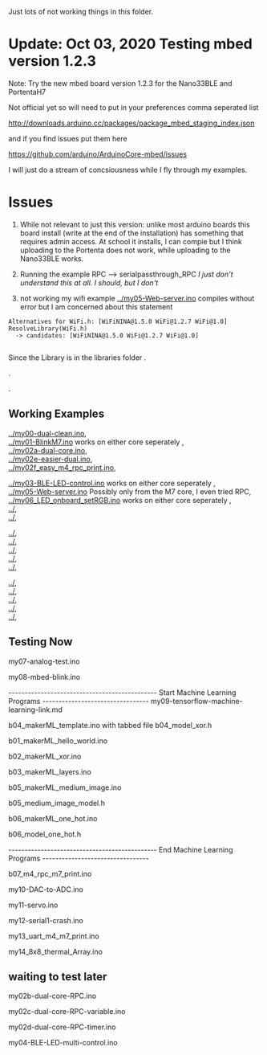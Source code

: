 Just lots of not working things in this folder.

# Update: Oct 03, 2020 Testing mbed version 1.2.3


Note: Try the new mbed board version 1.2.3 for the Nano33BLE and PortentaH7

Not official yet so will need to put in your preferences comma seperated list 

http://downloads.arduino.cc/packages/package_mbed_staging_index.json

and if you find issues put them here

https://github.com/arduino/ArduinoCore-mbed/issues


I will just do a stream of concsiousness while I fly through my examples.

# Issues

1. While not relevant to just this version: unlike most arduino boards this board install (write at the end of the installation) has something that requires admin access. At school it installs, I can compie but I think uploading to the Portenta does not work, while uploading to the Nano33BLE works.

2. Running the example RPC --> serialpassthrough_RPC     *I just don't understand this at all. I should, but I don't*

3. not working my wifi example [../my05-Web-server.ino](../my05-Web-server.ino)
compiles without error but I am concerned about this statement

```
Alternatives for WiFi.h: [WiFiNINA@1.5.0 WiFi@1.2.7 WiFi@1.0]
ResolveLibrary(WiFi.h)
  -> candidates: [WiFiNINA@1.5.0 WiFi@1.2.7 WiFi@1.0]


```

Since the Library is in the libraries folder
.


.



.






## Working Examples
[../my00-dual-clean.ino](../my00-dual-clean.ino),  
[../my01-BlinkM7.ino](../my01-BlinkM7.ino) works on either core seperately ,  
[../my02a-dual-core.ino](../my02a-dual-core.ino),  
[../my02e-easier-dual.ino](../my02e-easier-dual.ino),  
[../my02f_easy_m4_rpc_print.ino](../my02f_easy_m4_rpc_print.ino),   


[../my03-BLE-LED-control.ino](../my03-BLE-LED-control.ino)  works on either core seperately ,  
[../my05-Web-server.ino](../my05-Web-server.ino) Possibly only from the M7 core, I even tried RPC,  
[../my06_LED_onboard_setRGB.ino](../my06_LED_onboard_setRGB.ino) works on either core seperately ,   
[../](../),   
[../](../), 


[../](../),   
[../](../),   
[../](../),   
[../](../),   
[../](../),  


[../](../),   
[../](../),   
[../](../),   
[../](../),   
[../](../),   





## Testing Now



my07-analog-test.ino


my08-mbed-blink.ino


---------------------------------------------- Start Machine Learning Programs ---------------------------------
my09-tensorflow-machine-learning-link.md

b04_makerML_template.ino with  tabbed file b04_model_xor.h

b01_makerML_hello_world.ino

b02_makerML_xor.ino

b03_makerML_layers.ino

b05_makerML_medium_image.ino

b05_medium_image_model.h

b06_makerML_one_hot.ino

b06_model_one_hot.h



---------------------------------------------- End Machine Learning Programs ---------------------------------

b07_m4_rpc_m7_print.ino


my10-DAC-to-ADC.ino


my11-servo.ino


my12-serial1-crash.ino


my13_uart_m4_m7_print.ino


my14_8x8_thermal_Array.ino




## waiting to test later

my02b-dual-core-RPC.ino

my02c-dual-core-RPC-variable.ino

my02d-dual-core-RPC-timer.ino

my04-BLE-LED-multi-control.ino



